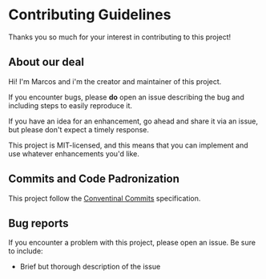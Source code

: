 # Contributing Guidelines

Thanks you so much for your interest in contributing to this project!

## About our deal

Hi! I'm Marcos and i'm the creator and maintainer of this project.

If you encounter bugs, please **do** open an issue describing the bug and including steps to easily reproduce it.

If you have an idea for an enhancement, go ahead and share it via an issue, but please don't expect a timely response.

This project is MIT-licensed, and this means that you can implement and use whatever enhancements you'd like.

## Commits and Code Padronization

This project follow the [Conventinal Commits](https://www.conventionalcommits.org/en/v1.0.0/) specification.

## Bug reports

If you encounter a problem with this project, please open an issue. Be sure to include:

- Brief but thorough description of the issue
